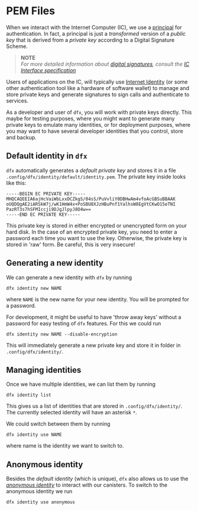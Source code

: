 # PEM Files

When we interact with the Internet Computer (IC), we use a [principal](/internet-computer-programming-concepts/principals-and-authentication.html) for authentication. In fact, a principal is just a _transformed_ version of a _public key_ that is derived from a _private key_ according to a Digital Signature Scheme.

> **NOTE**  
> _For more detailed information about [digital signatures](https://internetcomputer.org/docs/current/references/ic-interface-spec#ecdsa), consult the [IC Interface specification](https://internetcomputer.org/docs/current/references/ic-interface-spec)_

Users of applications on the IC, will typically use [Internet Identity](https://identity.ic0.app/about) (or some other authentication tool like a hardware of software wallet) to manage and store private keys and generate signatures to sign calls and authenticate to services.

As a developer and user of `dfx`, you will work with private keys directly. This maybe for testing purposes, where you might want to generate many private keys to emulate many identities, or for deployment purposes, where you may want to have several developer identities that you control, store and backup.

## Default identity in `dfx`

`dfx` automatically generates a _default private key_ and stores it in a file `.config/dfx/identity/default/identity.pem`. The private key inside looks like this:

```
-----BEGIN EC PRIVATE KEY-----
MHQCAQEEIA6ajHcVaiWbLxxDCZkgS/04sS/PuVvliY0DBHwAm4vfoAcGBSuBBAAK
oUQDQgAE2iARSkW7j/wK1HmW4x+PoSBU8XJzHBuPnf1YalhsW8EgVtCKwO15eTNI
PazRT3s7hSFMIccji9DJgJlpyJ8O4w==
-----END EC PRIVATE KEY-----
```

This private key is stored in either encrypted or unencrypted form on your hard disk. In the case of an encrypted private key, you need to enter a password each time you want to use the key. Otherwise, the private key is stored in 'raw' form. Be careful, this is very insecure!

## Generating a new identity

We can generate a new identity with `dfx` by running

```
dfx identity new NAME
```

where `NAME` is the new name for your new identity. You will be prompted for a password.

For development, it might be useful to have 'throw away keys' without a password for easy testing of `dfx` features. For this we could run

```
dfx identity new NAME --disable-encryption
```

This will immediately generate a new private key and store it in folder in `.config/dfx/identity/`.

## Managing identities

Once we have multiple identities, we can list them by running

```
dfx identity list
```

This gives us a list of identities that are stored in `.config/dfx/identity/`. The currently selected identity will have an asterisk `*`.

We could switch between them by running

```
dfx identity use NAME
```

where name is the identity we want to switch to.

## Anonymous identity

Besides the _default identity_ (which is unique), `dfx` also allows us to use the [_anonymous identity_](/internet-computer-programming-concepts/principals-and-authentication.html#anonymous-principal) to interact with our canisters. To switch to the anonymous identity we run

```
dfx identity use anonymous
```
